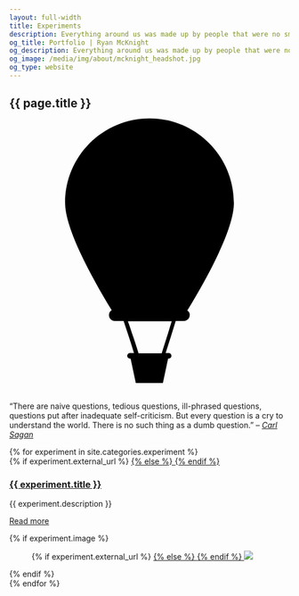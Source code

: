 ```yaml
---
layout: full-width
title: Experiments
description: Everything around us was made up by people that were no smarter than us, and we can change it.
og_title: Portfolio | Ryan McKnight
og_description: Everything around us was made up by people that were no smarter than us, and we can change it.
og_image: /media/img/about/mcknight_headshot.jpg
og_type: website
---
```

<section class="grid">
	<div class="full-width">
		<h1>{{ page.title }}
		<?xml version="1.0" encoding="utf-8"?>
		<!-- Generator: Adobe Illustrator 20.1.0, SVG Export Plug-In . SVG Version: 6.00 Build 0)  -->
		<svg version="1.1" id="Layer_1" xmlns="http://www.w3.org/2000/svg" xmlns:xlink="http://www.w3.org/1999/xlink" x="0px" y="0px"
		viewBox="0 0 92 92" class="page-title-svg" style="enable-background:new 0 0 92 92;" xml:space="preserve">
		<path d="M58.4,65.6c7.4-12.1,15.3-27,15.3-35.2C73.7,15.1,61.3,2.7,46,2.7S18.3,15.1,18.3,30.3c0,8.2,7.9,23.1,15.3,35.2
		c-0.6,0.3-0.9,0.9-0.9,1.6c0,1.1,0.9,1.9,1.9,1.9h2.9c0.5,1.4,0.9,2.8,1.4,4.2c0.7,2.1,1.4,4.2,2,6.3h-1.3c-0.5,0-0.9,0.4-0.9,0.9
		c0,0.5,0.4,0.9,0.9,0.9h0.2l1.7,8h8.9l1.7-8h0.2c0.5,0,0.9-0.4,0.9-0.9c0-0.5-0.4-0.9-0.9-0.9h-1c0.5-1.6,1-3.1,1.5-4.7
		c0.6-1.9,1.2-3.9,1.8-5.8h2.7c1.1,0,1.9-0.9,1.9-1.9C59.3,66.5,58.9,65.9,58.4,65.6z M51.6,74.5c-0.5,1.7-1.1,3.4-1.6,5.1h-7.6
		c-0.7-2.3-1.4-4.5-2.2-6.7c-0.4-1.3-0.8-2.5-1.3-3.8h14.4C52.7,70.9,52.2,72.8,51.6,74.5z"/>
		</svg>
		</h1>
			<p>&ldquo;There are naive questions, tedious questions, ill-phrased questions, questions put after inadequate self-criticism. But every question is a cry to understand the world. There is no such thing as a dumb question.&rdquo; <cite class="page-description-citation">– <a href="https://en.wikipedia.org/wiki/The_Demon-Haunted_World">Carl Sagan</a></cite></p>
	</div>
</section>
<section class="stripe-section">
	<section class="grid-wrapper">
		{% for experiment in site.categories.experiment %}
		<article>
			<figcaption>
				{% if experiment.external_url %}
				<a href="{{ experiment.external_url }}">
				{% else %}
				<a href="{{ experiment.url }}">
				{% endif %}
				<h3>
					{{ experiment.title }}
				</h3>
				</a>
				<p class="description">{{ experiment.description }}</p>
				<p>
				<a href="{{ experiment.url }}">
				Read more
				</a></p>
			</figcaption>
			{% if experiment.image %}
			<figure>
				{% if experiment.external_url %}
				<a href="{{ experiment.external_url }}">
				{% else %}
				<a href="{{ experiment.url }}">
				{% endif %}
				<img src="{{ experiment.image }}" />
				</a>
			</figure>
			{% endif %}
		</article>
		{% endfor %}
	</section>
</section>